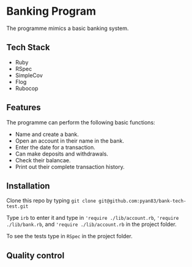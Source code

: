 # Banking Program
The programme mimics a basic banking system.

## Tech Stack
- Ruby
- RSpec
- SimpleCov
- Flog
- Rubocop

## Features
The programme can perform the following basic functions:

- Name and create a bank.
- Open an account in their name in the bank.
- Enter the date for a transaction.
- Can make deposits and withdrawals.
- Check their balancae.
- Print out their complete transaction history.

## Installation
Clone this repo by typing
`git clone git@github.com:pyan83/bank-tech-test.git`

Type `irb` to enter it and type in `'require ./lib/account.rb`,  `'require ./lib/bank.rb`, and `'require ./lib/account.rb` in the project folder.

To see the tests type in `RSpec` in the project folder.

## Quality control
